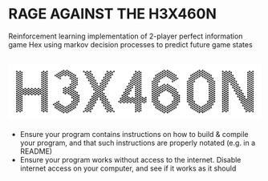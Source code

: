 # RAGE AGAINST THE H3X460N

Reinforcement learning implementation of 2-player perfect information game Hex using markov decision processes to predict future game states

![](https://github.com/lucylow/H3X460N/blob/main/hexagon.png?raw=true)
-------

* Ensure your program contains instructions on how to build & compile your program, and that such instructions are properly notated (e.g. in a README)
* Ensure your program works without access to the internet. Disable internet access on your computer, and see if it works as it should
